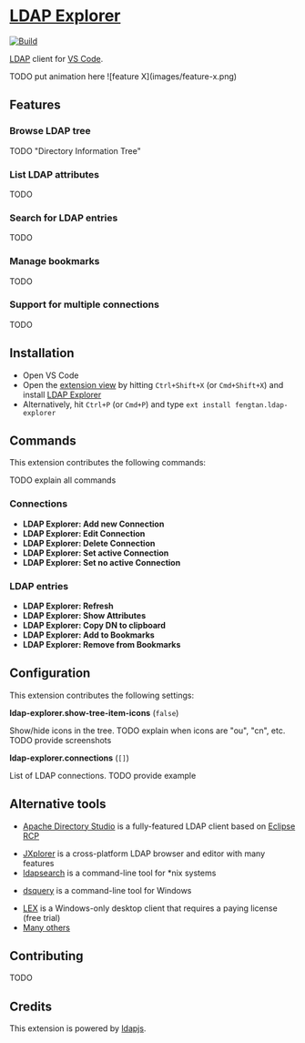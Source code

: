 # [LDAP Explorer](https://marketplace.visualstudio.com/items?itemName=fengtan.ldap-explorer)

[![Build](https://github.com/fengtan/ldap-explorer/actions/workflows/build.yml/badge.svg)](https://github.com/fengtan/ldap-explorer/actions/workflows/build.yml)

[LDAP](https://en.wikipedia.org/wiki/Lightweight_Directory_Access_Protocol) client for [VS Code](https://code.visualstudio.com/).

TODO put animation here \!\[feature X\]\(images/feature-x.png\)

## Features

### Browse LDAP tree

TODO "Directory Information Tree"

### List LDAP attributes

TODO

### Search for LDAP entries

TODO

### Manage bookmarks

TODO

### Support for multiple connections

TODO

## Installation

* Open VS Code
* Open the [extension view](https://code.visualstudio.com/docs/editor/extension-marketplace) by hitting `Ctrl+Shift+X` (or `Cmd+Shift+X`) and install [LDAP Explorer](https://marketplace.visualstudio.com/items?itemName=fengtan.ldap-explorer)
* Alternatively, hit `Ctrl+P` (or `Cmd+P`) and type `ext install fengtan.ldap-explorer`

## Commands

This extension contributes the following commands:

TODO explain all commands

### Connections

* **LDAP Explorer: Add new Connection**
* **LDAP Explorer: Edit Connection**
* **LDAP Explorer: Delete Connection**
* **LDAP Explorer: Set active Connection**
* **LDAP Explorer: Set no active Connection**

### LDAP entries

* **LDAP Explorer: Refresh**
* **LDAP Explorer: Show Attributes**
* **LDAP Explorer: Copy DN to clipboard**
* **LDAP Explorer: Add to Bookmarks**
* **LDAP Explorer: Remove from Bookmarks**

## Configuration

This extension contributes the following settings:

**ldap-explorer.show-tree-item-icons** (`false`)

Show/hide icons in the tree. TODO explain when icons are "ou", "cn", etc. TODO provide screenshots

**ldap-explorer.connections** (`[]`)

List of LDAP connections. TODO provide example

## Alternative tools

* [Apache Directory Studio](https://directory.apache.org/studio/) is a fully-featured LDAP client based on [Eclipse RCP](https://wiki.eclipse.org/Rich_Client_Platform)
- [JXplorer](http://jxplorer.org/) is a cross-platform LDAP browser and editor with many features
- [ldapsearch](https://linux.die.net/man/1/) is a command-line tool for *nix systems
* [dsquery](https://learn.microsoft.com/en-us/previous-versions/windows/it-pro/windows-server-2012-r2-and-2012/cc754232(v=ws.11)) is a command-line tool for Windows
- [LEX](http://www.ldapexplorer.com/) is a Windows-only desktop client that requires a paying license (free trial)
- [Many others](https://en.wikipedia.org/wiki/List_of_LDAP_software)

## Contributing

TODO

## Credits

This extension is powered by [ldapjs](http://ldapjs.org/).
